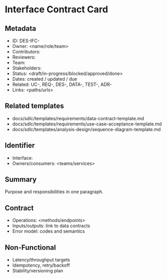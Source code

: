 # Interface Contract Card

## Metadata

- ID: DES-IFC-<id>
- Owner: <name/role/team>
- Contributors: <list>
- Reviewers: <list>
- Team: <team>
- Stakeholders: <list>
- Status: <draft/in-progress/blocked/approved/done>
- Dates: created <YYYY-MM-DD> / updated <YYYY-MM-DD> / due <YYYY-MM-DD>
- Related: UC-<id>, REQ-<id>, DES-<id>, DATA-<id>, TEST-<id>, ADR-<id>
- Links: <paths/urls>

## Related templates

- docs/sdlc/templates/requirements/data-contract-template.md
- docs/sdlc/templates/requirements/use-case-acceptance-template.md
- docs/sdlc/templates/analysis-design/sequence-diagram-template.md

## Identifier

- Interface: <name>
- Owners/consumers: <teams/services>

## Summary

Purpose and responsibilities in one paragraph.

## Contract

- Operations: <methods/endpoints>
- Inputs/outputs: link to data contracts
- Error model: codes and semantics

## Non-Functional

- Latency/throughput targets
- Idempotency, retry/backoff
- Stability/versioning plan
